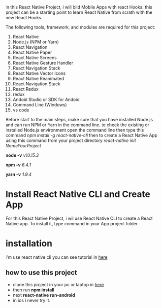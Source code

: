 in this React Native Project, i will bild Mobile Apps with react Hooks.
this project can be a starting point to learn React Native from scrath with the new React Hooks.

The following tools, framework, and modules are required for this project:
1. React Native
2. Node.js (NPM or Yarn)
3. React Navigation
4. React Native Paper
5. React Native Screens
6. React Native Gesture Handler
7. React Navigation Stack
8. React Native Vector Icons
9. React Native Reanimated
10. React Navigation Stack
11. React Redux
12. redux
13. Andoid Studio or SDK for Andoid
14. Command Line (Windows)
15. vs code

Before start to the main steps, make sure that you have installed Node.js and can run NPM or Yarn in the command line. to check the existing or installed Node.js environment open the command line then type this command
*npm install -g react-native-cli*
then to create a React Native App using this command from your project directory
*react-native init NameYourProject*

**node -v**
*v10.15.3*

**npm -v**
*6.4.1*

**yarn -v**
*1.9.4*

# Install React Native CLI and Create App

For this React Native Project, i wil use React Native CLI to create a React Native app. To install it, type command in your App project folder


# installation

i'm use react native cli you can see tutorial in [here](https://facebook.github.io/react-native/docs/getting-started/ "go to doc react native")

## how to use this project
* clone this project in your pc or laptop in [here](https://github.com/yuslianto/TheShopApp.git)
* then run **npm install**
* next **react-native run-android**
* in ios i never try it.
